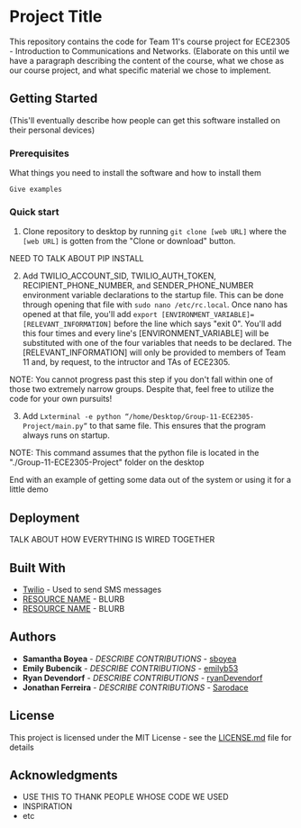 # Project Title

This repository contains the code for Team 11's course project for ECE2305 - Introduction to Communications and Networks. (Elaborate on this until we have a paragraph describing the content of the course, what we chose as our course project, and what specific material we chose to implement. 

## Getting Started

(This'll eventually describe how people can get this software installed on their personal devices)

### Prerequisites

What things you need to install the software and how to install them

```
Give examples
```

### Quick start 

1. Clone repository to desktop by running  ``` git clone [web URL] ``` where the ```[web URL]``` is gotten from the "Clone or download" button.

NEED TO TALK ABOUT PIP INSTALL

2. Add TWILIO_ACCOUNT_SID, TWILIO_AUTH_TOKEN, RECIPIENT_PHONE_NUMBER, and SENDER_PHONE_NUMBER environment variable declarations to the startup file. This can be done through opening that file with ```sudo nano /etc/rc.local```. Once nano has opened at that file, you'll add ``` export [ENVIRONMENT_VARIABLE]=[RELEVANT_INFORMATION] ``` before the line which says "exit 0". You'll add this four times and every line's [ENVIRONMENT_VARIABLE] will be substituted with one of the four variables that needs to be declared. The [RELEVANT_INFORMATION] will only be provided to members of Team 11 and, by request, to the intructor and TAs of ECE2305.

NOTE: You cannot progress past this step if you don't fall within one of those two extremely narrow groups. Despite that, feel free to utilize the code for your own pursuits!

3. Add ``` Lxterminal -e python “/home/Desktop/Group-11-ECE2305-Project/main.py” ``` to that same file. This ensures that the program always runs on startup.

NOTE: This command assumes that the python file is located in the "./Group-11-ECE2305-Project" folder on the desktop


End with an example of getting some data out of the system or using it for a little demo

## Deployment

TALK ABOUT HOW EVERYTHING IS WIRED TOGETHER

## Built With

* [Twilio](https://www.twilio.com/) - Used to send SMS messages
* [RESOURCE NAME](http://www.google.com) - BLURB
* [RESOURCE NAME](http://www.google.com) - BLURB

## Authors

* **Samantha Boyea** - *DESCRIBE CONTRIBUTIONS* - [sboyea](https://github.com/sboyea)
* **Emily Bubencik** - *DESCRIBE CONTRIBUTIONS* - [emilyb53](https://github.com/emilyb53)
* **Ryan Devendorf** - *DESCRIBE CONTRIBUTIONS* - [ryanDevendorf](https://github.com/ryanDevendorf)
* **Jonathan Ferreira** - *DESCRIBE CONTRIBUTIONS* - [Sarodace](https://github.com/Sarodace)

## License

This project is licensed under the MIT License - see the [LICENSE.md](LICENSE.md) file for details

## Acknowledgments

* USE THIS TO THANK PEOPLE WHOSE CODE WE USED
* INSPIRATION
* etc
